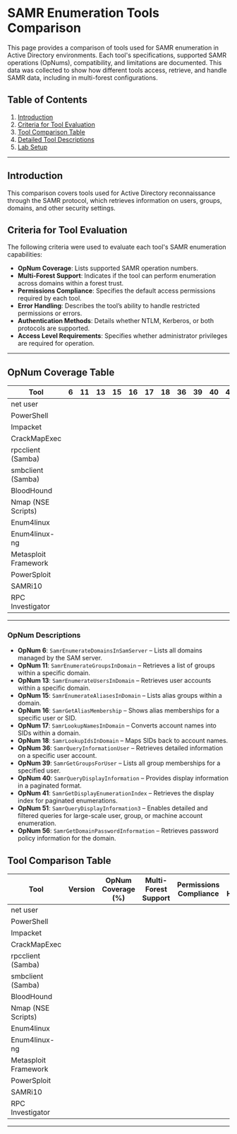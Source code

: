 # SAMR Enumeration Tools Comparison

This page provides a comparison of tools used for SAMR enumeration in Active Directory environments. Each tool's specifications, supported SAMR operations (OpNums), compatibility, and limitations are documented. This data was collected to show how different tools access, retrieve, and handle SAMR data, including in multi-forest configurations.

## Table of Contents
1. [Introduction](#introduction)
2. [Criteria for Tool Evaluation](#criteria-for-tool-evaluation)
3. [Tool Comparison Table](#tool-comparison-table)
4. [Detailed Tool Descriptions](#detailed-tool-descriptions)
5. [Lab Setup](#lab-setup)

---

## Introduction

This comparison covers tools used for Active Directory reconnaissance through the SAMR protocol, which retrieves information on users, groups, domains, and other security settings.

## Criteria for Tool Evaluation

The following criteria were used to evaluate each tool's SAMR enumeration capabilities:

- **OpNum Coverage**: Lists supported SAMR operation numbers.
- **Multi-Forest Support**: Indicates if the tool can perform enumeration across domains within a forest trust.
- **Permissions Compliance**: Specifies the default access permissions required by each tool.
- **Error Handling**: Describes the tool’s ability to handle restricted permissions or errors.
- **Authentication Methods**: Details whether NTLM, Kerberos, or both protocols are supported.
- **Access Level Requirements**: Specifies whether administrator privileges are required for operation.

---

## OpNum Coverage Table

| Tool                 | 6  | 11 | 13 | 15 | 16 | 17 | 18 | 36 | 39 | 40 | 41 | 51 | 56 |
|----------------------|----|----|----|----|----|----|----|----|----|----|----|----|----|
| net user             |    |    |    |    |    |    |    |    |    |    |    |    |    |
| PowerShell           |    |    |    |    |    |    |    |    |    |    |    |    |    |
| Impacket             |    |    |    |    |    |    |    |    |    |    |    |    |    |
| CrackMapExec         |    |    |    |    |    |    |    |    |    |    |    |    |    |
| rpcclient (Samba)    |    |    |    |    |    |    |    |    |    |    |    |    |    |
| smbclient (Samba)    |    |    |    |    |    |    |    |    |    |    |    |    |    |
| BloodHound           |    |    |    |    |    |    |    |    |    |    |    |    |    |
| Nmap (NSE Scripts)   |    |    |    |    |    |    |    |    |    |    |    |    |    |
| Enum4linux           |    |    |    |    |    |    |    |    |    |    |    |    |    |
| Enum4linux-ng        |    |    |    |    |    |    |    |    |    |    |    |    |    |
| Metasploit Framework |    |    |    |    |    |    |    |    |    |    |    |    |    |
| PowerSploit          |    |    |    |    |    |    |    |    |    |    |    |    |    |
| SAMRi10              |    |    |    |    |    |    |    |    |    |    |    |    |    |
| RPC Investigator     |    |    |    |    |    |    |    |    |    |    |    |    |    |

---

### OpNum Descriptions

- **OpNum 6**: `SamrEnumerateDomainsInSamServer` – Lists all domains managed by the SAM server.
- **OpNum 11**: `SamrEnumerateGroupsInDomain` – Retrieves a list of groups within a specific domain.
- **OpNum 13**: `SamrEnumerateUsersInDomain` – Retrieves user accounts within a specific domain.
- **OpNum 15**: `SamrEnumerateAliasesInDomain` – Lists alias groups within a domain.
- **OpNum 16**: `SamrGetAliasMembership` – Shows alias memberships for a specific user or SID.
- **OpNum 17**: `SamrLookupNamesInDomain` – Converts account names into SIDs within a domain.
- **OpNum 18**: `SamrLookupIdsInDomain` – Maps SIDs back to account names.
- **OpNum 36**: `SamrQueryInformationUser` – Retrieves detailed information on a specific user account.
- **OpNum 39**: `SamrGetGroupsForUser` – Lists all group memberships for a specified user.
- **OpNum 40**: `SamrQueryDisplayInformation` – Provides display information in a paginated format.
- **OpNum 41**: `SamrGetDisplayEnumerationIndex` – Retrieves the display index for paginated enumerations.
- **OpNum 51**: `SamrQueryDisplayInformation3` – Enables detailed and filtered queries for large-scale user, group, or machine account enumeration.
- **OpNum 56**: `SamrGetDomainPasswordInformation` – Retrieves password policy information for the domain.

## Tool Comparison Table

| Tool                 | Version | OpNum Coverage (%) | Multi-Forest Support | Permissions Compliance | Error Handling | Authentication Methods | Access Level Requirements | Supported OS |
|----------------------|---------|--------------------|-----------------------|------------------------|----------------|------------------------|---------------------------|---------------|
| net user             |         |                    |                       |                        |                |                        |                           |               |
| PowerShell           |         |                    |                       |                        |                |                        |                           |               |
| Impacket             |         |                    |                       |                        |                |                        |                           |               |
| CrackMapExec         |         |                    |                       |                        |                |                        |                           |               |
| rpcclient (Samba)    |         |                    |                       |                        |                |                        |                           |               |
| smbclient (Samba)    |         |                    |                       |                        |                |                        |                           |               |
| BloodHound           |         |                    |                       |                        |                |                        |                           |               |
| Nmap (NSE Scripts)   |         |                    |                       |                        |                |                        |                           |               |
| Enum4linux           |         |                    |                       |                        |                |                        |                           |               |
| Enum4linux-ng        |         |                    |                       |                        |                |                        |                           |               |
| Metasploit Framework |         |                    |                       |                        |                |                        |                           |               |
| PowerSploit          |         |                    |                       |                        |                |                        |                           |               |
| SAMRi10              |         |                    |                       |                        |                |                        |                           |               |
| RPC Investigator     |         |                    |                       |                        |                |                        |                           |               |
---
